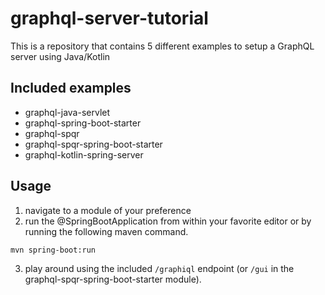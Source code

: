 # graphql-server-tutorial

This is a repository that contains 5 different examples to setup a GraphQL server using Java/Kotlin

## Included examples

- graphql-java-servlet
- graphql-spring-boot-starter
- graphql-spqr
- graphql-spqr-spring-boot-starter
- graphql-kotlin-spring-server

## Usage

1) navigate to a module of your preference
2) run the @SpringBootApplication from within your favorite editor
or by running the following maven command.
```maven
mvn spring-boot:run
```
3) play around using the included `/graphiql` endpoint (or `/gui` in the graphql-spqr-spring-boot-starter module).